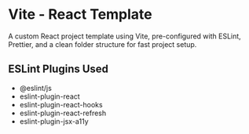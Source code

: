 # Vite - React Template

A custom React project template using Vite, pre-configured with ESLint, Prettier, and a clean folder structure for fast project setup.

## ESLint Plugins Used

- @eslint/js
- eslint-plugin-react
- eslint-plugin-react-hooks
- eslint-plugin-react-refresh
- eslint-plugin-jsx-a11y
